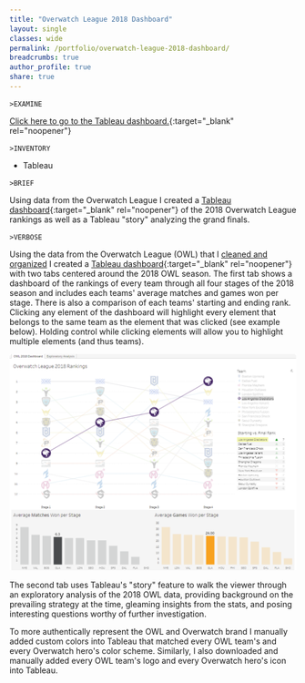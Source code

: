 ```yaml
---
title: "Overwatch League 2018 Dashboard"
layout: single
classes: wide
permalink: /portfolio/overwatch-league-2018-dashboard/
breadcrumbs: true
author_profile: true
share: true
---
```


```
>EXAMINE
```
  [Click here to go to the Tableau dashboard.](https://public.tableau.com/app/profile/max.tollefsen/viz/OverwatchLeague2018/OWL2018Dashboard){:target="_blank" rel="noopener"}

```
>INVENTORY
```
- Tableau

```
>BRIEF
```
  Using data from the Overwatch League I created a [Tableau dashboard](https://public.tableau.com/app/profile/max.tollefsen/viz/OverwatchLeague2018/OWL2018Dashboard){:target="_blank" rel="noopener"} of the 2018 Overwatch League rankings as well as a Tableau "story" analyzing the grand finals.
  
  
```
>VERBOSE
```
  Using the data from the Overwatch League (OWL) that I [cleaned and organized](/overwatch-league-data-cleanup/) I created a [Tableau dashboard](https://public.tableau.com/app/profile/max.tollefsen/viz/OverwatchLeague2018/OWL2018Dashboard){:target="_blank" rel="noopener"} with two tabs centered around the 2018 OWL season. The first tab shows a dashboard of the rankings of every team through all four stages of the 2018 season and includes each teams' average matches and games won per stage. There is also a comparison of each teams' starting and ending rank. Clicking any element of the dashboard will highlight every element that belongs to the same team as the element that was clicked (see example below). Holding control while clicking elements will allow you to highlight multiple elements (and thus teams).
  
  ![owl-2018-dashboard-example](/assets/images/owl-2018-dashboard-example.png)
  
  The second tab uses Tableau's "story" feature to walk the viewer through an exploratory analysis of the 2018 OWL data, providing background on the prevailing strategy at the time, gleaming insights from the stats, and posing interesting questions worthy of further investigation.
  
  To more authentically represent the OWL and Overwatch brand I manually added custom colors into Tableau that matched every OWL team's and every Overwatch hero's color scheme. Similarly, I also downloaded and manually added every OWL team's logo and every Overwatch hero's icon into Tableau.

